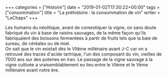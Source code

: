 +++
categories = ["Histoire"]
date = "2019-01-02T17:30:22+00:00"
tags = ["consommation"]
title = "La préhistoire : la consommation de vin"
writer = "LeChaps"
+++

Les humains du néolitique, avant de comestiquer la vigne, on sans doute fabriqué du vin à base de raisins sauvages, de la même façon qu'ils fabriquaient des boissons fermentées à partir de fruits tels que la baie de sureau,  de céréales ou de miel.  
On sait que le vin existait dès le VIIème millénaire avant J-C car on a retrouvé des traces d'acide tartrique, l'un des composant du vin, vieilles de 7500 ans sur des poteries en Iran. Le passage de la vigne sauvage à la vigne cultivée a vraisemblablement eu lieu entre le VIème et le Vème millénaire avant notre ère.